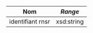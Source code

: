 | **Nom**          | ***Range*** |
| ---------------- | ----------- |
| identifiant rnsr | xsd:string  |